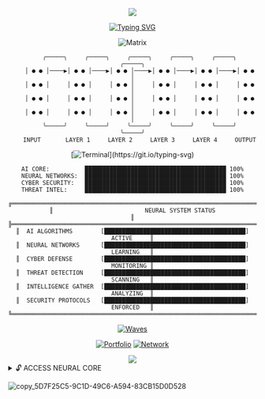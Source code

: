 <div align="center">

<!-- Epic Name Header -->
<img src="https://capsule-render.vercel.app/api?type=waving&color=gradient&customColorList=0,1,2,3,30,26&height=350&section=header&text=Payman+Supervizer&fontSize=80&fontColor=fff&animation=fadeIn&fontAlignY=50" />

</div>

<!-- Mind-Bending Typing Animation -->
<div align="center">

[![Typing SVG](https://readme-typing-svg.herokuapp.com?font=Orbitron&weight=900&size=50&duration=2500&pause=1000&color=FF0080&center=true&vCenter=true&multiline=true&random=false&width=1000&height=350&lines=ARTIFICIAL+INTELLIGENCE;CYBER+SECURITY;NEURAL+NETWORKS;THREAT+INTELLIGENCE)](https://git.io/typing-svg)

</div>

<!-- Glitch Matrix Effect -->
<div align="center">

![Matrix](https://readme-typing-svg.herokuapp.com?font=Fira+Code&weight=900&size=16&duration=500&pause=200&color=00FF41&center=true&vCenter=true&multiline=true&width=1200&height=200&lines=01000001+01101001+00100000+01000011+01101111+01110010+01100101+00100000+01001001+01101110+01101001+01110100+01101001+01100001+01101100+01101001+01111010+01100101+01100100;01001110+01100101+01110101+01110010+01100001+01101100+00100000+01001110+01100101+01110100+01110111+01101111+01110010+01101011+00100000+01000001+01100011+01110100+01101001+01110110+01100101;01000011+01111001+01100010+01100101+01110010+00100000+01010011+01100101+01100011+01110101+01110010+01101001+01110100+01111001+00100000+01001111+01110000+01100101+01110010+01100001+01110100+01101001+01101111+01101110+01100001+01101100;01010100+01101000+01110010+01100101+01100001+01110100+00100000+01001001+01101110+01110100+01100101+01101100+01101100+01101001+01100111+01100101+01101110+01100011+01100101+00100000+01000101+01101110+01100001+01100010+01101100+01100101+01100100;01010011+01111001+01110011+01110100+01100101+01101101+00100000+01010010+01100101+01100001+01100100+01111001+00100000+01100110+01101111+01110010+00100000+01001111+01110000+01100101+01110010+01100001+01110100+01101001+01101111+01101110+01110011)

</div>

<!-- Neural Network Visual -->
<div align="center">

```
    ╭─────╮     ╭─────╮     ╭─────╮     ╭─────╮     ╭─────╮     ╭─────╮
    │ ● ● │────▶│ ● ● │────▶│ ● ● │────▶│ ● ● │────▶│ ● ● │────▶│ ● ● │
    │ ● ● │     │ ● ● │     │ ● ● │     │ ● ● │     │ ● ● │     │ ● ● │
    │ ● ● │     │ ● ● │     │ ● ● │     │ ● ● │     │ ● ● │     │ ● ● │
    │ ● ● │     │ ● ● │     │ ● ● │     │ ● ● │     │ ● ● │     │ ● ● │
    ╰─────╯     ╰─────╯     ╰─────╯     ╰─────╯     ╰─────╯     ╰─────╯
    INPUT       LAYER 1     LAYER 2     LAYER 3     LAYER 4     OUTPUT
```

</div>

<!-- Cyber Security Console -->
<div align="center">

[![Terminal](https://readme-typing-svg.herokuapp.com?font=Fira+Code&weight=700&size=14&duration=3000&pause=1500&color=DA70D6&center=true&vCenter=true&multiline=true&width=800&height=300&lines=HELLO...;...;Hello_World!)](https://git.io/typing-svg)
</div>
<!-- AI Processing Animation -->
<div align="center">
    
```
AI CORE:          ████████████████████████████████████████ 100%
NEURAL NETWORKS:  ████████████████████████████████████████ 100%
CYBER SECURITY:   ████████████████████████████████████████ 100%
THREAT INTEL:     ████████████████████████████████████████ 100%
```

</div>


<!-- System Status Grid -->
<div align="center">

```
╔══════════════════════════════════════════════════════════════════════════════╗
║                          NEURAL SYSTEM STATUS                               ║
╠══════════════════════════════════════════════════════════════════════════════╣
║  AI ALGORITHMS        [████████████████████████████████████████] ACTIVE     ║
║  NEURAL NETWORKS      [████████████████████████████████████████] LEARNING   ║
║  CYBER DEFENSE        [████████████████████████████████████████] MONITORING ║
║  THREAT DETECTION     [████████████████████████████████████████] SCANNING   ║
║  INTELLIGENCE GATHER  [████████████████████████████████████████] ANALYZING  ║
║  SECURITY PROTOCOLS   [████████████████████████████████████████] ENFORCED   ║
╚══════════════════════════════════════════════════════════════════════════════╝
```

</div>

<!-- Digital Waves -->
<div align="center">

[![Waves](https://readme-typing-svg.herokuapp.com?font=Orbitron&weight=900&size=20&duration=2000&pause=500&color=00FF41&center=true&vCenter=true&width=1000&height=100&lines=∿∿∿∿∿∿∿∿∿∿∿∿∿∿∿∿∿∿∿∿∿∿∿∿∿∿∿∿∿∿∿∿∿∿∿∿∿∿∿∿∿∿∿∿∿∿∿∿∿∿;◊◊◊◊◊◊◊◊◊◊◊◊◊◊◊◊◊◊◊◊◊◊◊◊◊◊◊◊◊◊◊◊◊◊◊◊◊◊◊◊◊◊◊◊◊◊◊◊◊◊;▓▓▓▓▓▓▓▓▓▓▓▓▓▓▓▓▓▓▓▓▓▓▓▓▓▓▓▓▓▓▓▓▓▓▓▓▓▓▓▓▓▓▓▓▓▓▓▓▓▓;░░░░░░░░░░░░░░░░░░░░░░░░░░░░░░░░░░░░░░░░░░░░░░░░░░)](https://git.io/typing-svg)

</div>

<!-- Contact Matrix -->
<div align="center">

[![Portfolio](https://img.shields.io/badge/🌌_PERSONAL_BLOG-FF0080?style=for-the-badge&logoColor=white&labelColor=000000)](https://paymansupervizer.com)
[![Network](https://img.shields.io/badge/🔗_LINKEDIN-00FF41?style=for-the-badge&logoColor=white&labelColor=000000)](https://linkedin.com/in/payman-supervizer)

</div>

<!-- Epic Footer -->
<div align="center">

<img src="https://capsule-render.vercel.app/api?type=waving&color=gradient&customColorList=0,1,2,3,30,26&height=200&section=footer&animation=twinkling" />

</div>

<!-- Hidden Matrix Portal -->
<details>
<summary>🔓 ACCESS NEURAL CORE</summary>

<div align="center">

```
⠀⠀⠀⠀⠀⠀⠀⠀⠀⠀⣀⣤⣶⣶⣶⣶⣶⣶⣶⣶⣶⣶⣶⣶⣶⣶⣶⣶⣶⣤⣀⠀⠀⠀⠀⠀⠀⠀⠀⠀⠀
⠀⠀⠀⠀⠀⠀⠀⣠⣾⣿⣿⣿⣿⣿⣿⣿⣿⣿⣿⣿⣿⣿⣿⣿⣿⣿⣿⣿⣿⣿⣿⣿⣷⣄⠀⠀⠀⠀⠀⠀⠀
⠀⠀⠀⠀⠀⣠⣾⣿⣿⣿⣿⣿⣿⣿⣿⣿⣿⣿⣿⣿⣿⣿⣿⣿⣿⣿⣿⣿⣿⣿⣿⣿⣿⣿⣷⣄⠀⠀⠀⠀⠀
⠀⠀⠀⢀⣾⣿⣿⣿⣿⣿⣿⣿⣿⣿⣿⣿⣿⣿⣿⣿⣿⣿⣿⣿⣿⣿⣿⣿⣿⣿⣿⣿⣿⣿⣿⣿⣷⡀⠀⠀⠀

    ███╗   ██╗███████╗██╗   ██╗██████╗  █████╗ ██╗         ██████╗ ██████╗ ██████╗ ███████╗
    ████╗  ██║██╔════╝██║   ██║██╔══██╗██╔══██╗██║        ██╔════╝██╔═══██╗██╔══██╗██╔════╝
    ██╔██╗ ██║█████╗  ██║   ██║██████╔╝███████║██║        ██║     ██║   ██║██████╔╝█████╗  
    ██║╚██╗██║██╔══╝  ██║   ██║██╔══██╗██╔══██║██║        ██║     ██║   ██║██╔══██╗██╔══╝  
    ██║ ╚████║███████╗╚██████╔╝██║  ██║██║  ██║███████╗   ╚██████╗╚██████╔╝██║  ██║███████╗
    ╚═╝  ╚═══╝╚══════╝ ╚═════╝ ╚═╝  ╚═╝╚═╝  ╚═╝╚══════╝    ╚═════╝ ╚═════╝ ╚═╝  ╚═╝╚══════╝

```

[![Neural Core](https://readme-typing-svg.herokuapp.com?font=Orbitron&weight=900&size=18&duration=1000&pause=1000&color=FF0080&center=true&vCenter=true&width=600&height=80&lines=NEURAL+CORE+INITIALIZED;AI+SYSTEMS+OPERATIONAL;THREAT+ANALYSIS+ACTIVE;READY+FOR+DEPLOYMENT)](https://git.io/typing-svg)

</div>

</details>

![copy_5D7F25C5-9C1D-49C6-A594-83CB15D0D528](https://github.com/user-attachments/assets/39821fc2-f4a4-4ca6-a330-56055750be76)


<!--
**RealPrettyPay/RealPrettyPay** is a ✨ _special_ ✨ repository because its `README.md` (this file) appears on your GitHub profile.

Here are some ideas to get you started:

- 🔭 I’m currently working on ...
- 🌱 I’m currently learning ...
- 👯 I’m looking to collaborate on ...
- 🤔 I’m looking for help with ...
- 💬 Ask me about ...
- 📫 How to reach me: ...
- 😄 Pronouns: ...
- ⚡ Fun fact: ...
-->
